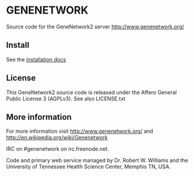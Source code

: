 # GENENETWORK

Source code for the GeneNetwork2 server http://www.genenetwork.org/

## Install

See the [installation docs](doc/README.org)

## License

This GeneNetwork2 source code is released under the Affero General
Public License 3 (AGPLv3). See also LICENSE.txt

## More information

For more information visit http://www.genenetwork.org/ and
http://en.wikipedia.org/wiki/Genenetwork

IRC on #genenetwork on irc.freenode.net.

Code and primary web service managed by Dr. Robert W. Williams and the
University of Tennessee Health Science Center, Memphis TN, USA. 

